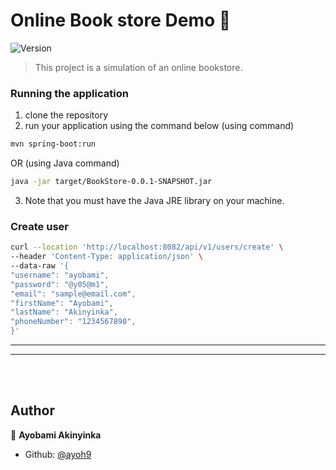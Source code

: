<h1>Online Book store Demo 👋</h1>
<p>
  <img alt="Version" src="https://img.shields.io/badge/version-1.o-blue.svg?cacheSeconds=2592000" />
</p>


> This project is a simulation of an online bookstore.


### Running the application
1. clone the repository
2. run your application using the command below (using command)
```sh
mvn spring-boot:run
```
OR  (using Java command)
```sh
java -jar target/BookStore-0.0.1-SNAPSHOT.jar
```
3. Note that you must have the Java JRE library on your machine.

### Create user
```sh
curl --location 'http://localhost:8082/api/v1/users/create' \
--header 'Content-Type: application/json' \
--data-raw '{
"username": "ayobami",
"password": "@y05@m1",
"email": "sample@email.com",
"firstName": "Ayobami",
"lastName": "Akinyinka",
"phoneNumber": "1234567890",
}'
```


-----------------------------------------------------------------------------


-----------------------------------------------------------------------------
<br><br>

## Author
👤 **Ayobami Akinyinka**
* Github: [@ayoh9](https://github.com/ayoh9)

